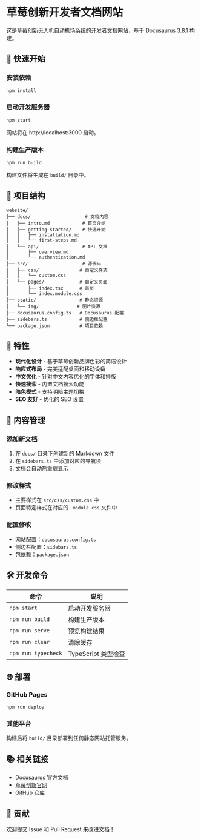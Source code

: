 # 草莓创新开发者文档网站

这是草莓创新无人机自动机场系统的开发者文档网站，基于 Docusaurus 3.8.1 构建。

## 🚀 快速开始

### 安装依赖

```bash
npm install
```

### 启动开发服务器

```bash
npm start
```

网站将在 http://localhost:3000 启动。

### 构建生产版本

```bash
npm run build
```

构建文件将生成在 `build/` 目录中。

## 📁 项目结构

```
website/
├── docs/                    # 文档内容
│   ├── intro.md            # 首页介绍
│   ├── getting-started/    # 快速开始
│   │   ├── installation.md
│   │   └── first-steps.md
│   └── api/                # API 文档
│       ├── overview.md
│       └── authentication.md
├── src/                    # 源代码
│   ├── css/               # 自定义样式
│   │   └── custom.css
│   └── pages/             # 自定义页面
│       ├── index.tsx      # 首页
│       └── index.module.css
├── static/                # 静态资源
│   └── img/              # 图片资源
├── docusaurus.config.ts   # Docusaurus 配置
├── sidebars.ts            # 侧边栏配置
└── package.json           # 项目依赖
```

## 🎨 特性

- **现代化设计** - 基于草莓创新品牌色彩的简洁设计
- **响应式布局** - 完美适配桌面和移动设备
- **中文优化** - 针对中文内容优化的字体和排版
- **快速搜索** - 内置文档搜索功能
- **暗色模式** - 支持明暗主题切换
- **SEO 友好** - 优化的 SEO 设置

## 📝 内容管理

### 添加新文档

1. 在 `docs/` 目录下创建新的 Markdown 文件
2. 在 `sidebars.ts` 中添加对应的导航项
3. 文档会自动热重载显示

### 修改样式

- 主要样式在 `src/css/custom.css` 中
- 页面特定样式在对应的 `.module.css` 文件中

### 配置修改

- 网站配置：`docusaurus.config.ts`
- 侧边栏配置：`sidebars.ts`
- 包依赖：`package.json`

## 🛠 开发命令

| 命令 | 说明 |
|------|------|
| `npm start` | 启动开发服务器 |
| `npm run build` | 构建生产版本 |
| `npm run serve` | 预览构建结果 |
| `npm run clear` | 清除缓存 |
| `npm run typecheck` | TypeScript 类型检查 |

## 🌐 部署

### GitHub Pages

```bash
npm run deploy
```

### 其他平台

构建后将 `build/` 目录部署到任何静态网站托管服务。

## 📚 相关链接

- [Docusaurus 官方文档](https://docusaurus.io/)
- [草莓创新官网](https://sb.im)
- [GitHub 仓库](https://github.com/gitgitgogogo/sbim-docs-content)

## 🤝 贡献

欢迎提交 Issue 和 Pull Request 来改进文档！
